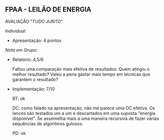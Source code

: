 ## FPAA - LEILÃO DE ENERGIA

AVALIAÇÃO "TUDO JUNTO"

_Individual_:

  - Apresentação: 4 pontos

_Nota em Grupo:_

  - Relatório: 	4,5/6

    Faltou uma comparação mais efetiva de resultados. Quem atingiu o melhor resultado? Valeu a pena gastar mais tempo em técnicas que garantem o resultado?

  - Implementação: 7/10
    
    BT: ok
  
    DC: como falado na apresentação, não me parece uma DC efetiva. Os lances são testados um a um e descartados em uma suposta "energia disponível". Se assemelha mais a uma maneira recursiva de fazer várias sequências de algoritmos gulosos.
  
    PD: ok
